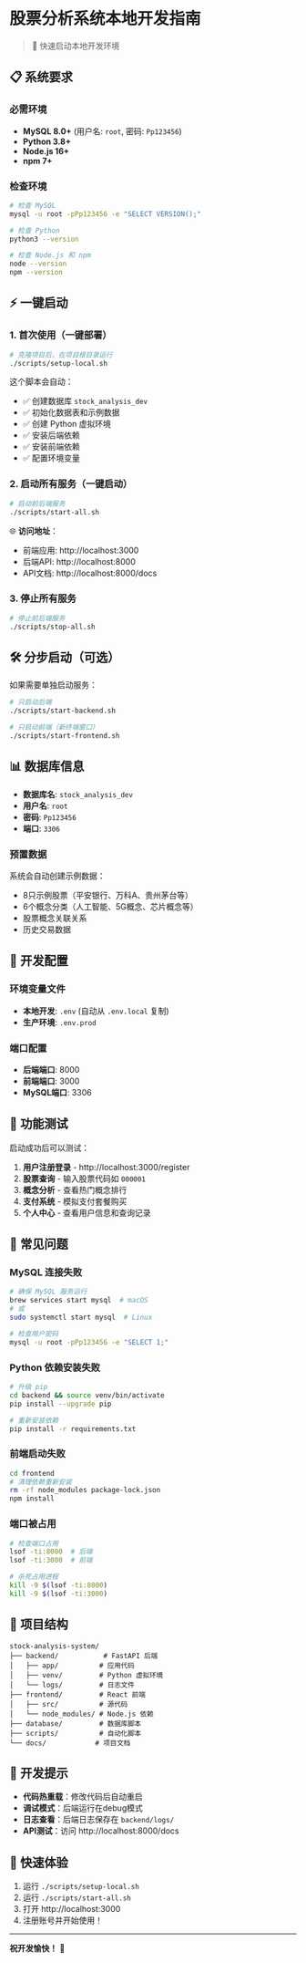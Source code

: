 # 股票分析系统本地开发指南

> 🚀 快速启动本地开发环境

## 📋 系统要求

### 必需环境
- **MySQL 8.0+** (用户名: `root`, 密码: `Pp123456`)
- **Python 3.8+**  
- **Node.js 16+**
- **npm 7+**

### 检查环境
```bash
# 检查 MySQL
mysql -u root -pPp123456 -e "SELECT VERSION();"

# 检查 Python
python3 --version

# 检查 Node.js 和 npm
node --version
npm --version
```

## ⚡ 一键启动

### 1. 首次使用（一键部署）
```bash
# 克隆项目后，在项目根目录运行
./scripts/setup-local.sh
```

这个脚本会自动：
- ✅ 创建数据库 `stock_analysis_dev`
- ✅ 初始化数据表和示例数据
- ✅ 创建 Python 虚拟环境
- ✅ 安装后端依赖
- ✅ 安装前端依赖
- ✅ 配置环境变量

### 2. 启动所有服务（一键启动）
```bash
# 启动前后端服务
./scripts/start-all.sh
```

🌐 **访问地址**：
- 前端应用: http://localhost:3000
- 后端API: http://localhost:8000  
- API文档: http://localhost:8000/docs

### 3. 停止所有服务
```bash
# 停止前后端服务
./scripts/stop-all.sh
```

## 🛠️ 分步启动（可选）

如果需要单独启动服务：

```bash
# 只启动后端
./scripts/start-backend.sh

# 只启动前端（新终端窗口）
./scripts/start-frontend.sh
```

## 📊 数据库信息

- **数据库名**: `stock_analysis_dev`
- **用户名**: `root`
- **密码**: `Pp123456`
- **端口**: `3306`

### 预置数据
系统会自动创建示例数据：
- 8只示例股票（平安银行、万科A、贵州茅台等）
- 6个概念分类（人工智能、5G概念、芯片概念等）
- 股票概念关联关系
- 历史交易数据

## 🔧 开发配置

### 环境变量文件
- **本地开发**: `.env` (自动从 `.env.local` 复制)
- **生产环境**: `.env.prod`

### 端口配置
- **后端端口**: 8000
- **前端端口**: 3000
- **MySQL端口**: 3306

## 📝 功能测试

启动成功后可以测试：

1. **用户注册登录** - http://localhost:3000/register
2. **股票查询** - 输入股票代码如 `000001`
3. **概念分析** - 查看热门概念排行
4. **支付系统** - 模拟支付套餐购买
5. **个人中心** - 查看用户信息和查询记录

## 🚨 常见问题

### MySQL 连接失败
```bash
# 确保 MySQL 服务运行
brew services start mysql  # macOS
# 或
sudo systemctl start mysql  # Linux

# 检查用户密码
mysql -u root -pPp123456 -e "SELECT 1;"
```

### Python 依赖安装失败
```bash
# 升级 pip
cd backend && source venv/bin/activate
pip install --upgrade pip

# 重新安装依赖
pip install -r requirements.txt
```

### 前端启动失败
```bash
cd frontend
# 清理依赖重新安装
rm -rf node_modules package-lock.json
npm install
```

### 端口被占用
```bash
# 检查端口占用
lsof -ti:8000  # 后端
lsof -ti:3000  # 前端

# 杀死占用进程
kill -9 $(lsof -ti:8000)
kill -9 $(lsof -ti:3000)
```

## 📁 项目结构

```
stock-analysis-system/
├── backend/           # FastAPI 后端
│   ├── app/          # 应用代码
│   ├── venv/         # Python 虚拟环境
│   └── logs/         # 日志文件
├── frontend/         # React 前端
│   ├── src/          # 源代码
│   └── node_modules/ # Node.js 依赖
├── database/         # 数据库脚本
├── scripts/          # 自动化脚本
└── docs/            # 项目文档
```

## 🎯 开发提示

- **代码热重载**：修改代码后自动重启
- **调试模式**：后端运行在debug模式
- **日志查看**：后端日志保存在 `backend/logs/` 
- **API测试**：访问 http://localhost:8000/docs

## 🎉 快速体验

1. 运行 `./scripts/setup-local.sh` 
2. 运行 `./scripts/start-all.sh`
3. 打开 http://localhost:3000
4. 注册账号并开始使用！

---

**祝开发愉快！** 🚀